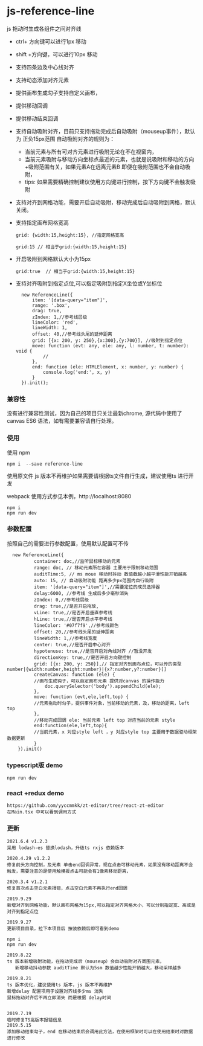 # js-reference-line
js 拖动时生成各组件之间对齐线
- ctrl+ 方向键可以进行1px 移动
- shift +方向键，可以进行10px 移动
- 支持四条边及中心线对齐
- 支持动态添加对齐元素
- 提供画布生成勾子支持自定义画布，
- 提供移动回调
- 提供移动结束回调
- 支持自动吸附对齐，目前只支持拖动完成后自动吸附（mouseup事件），默认为 正负15px范围
自动吸附对齐的规则为：
    + 当前元素与所有可对齐元素进行吸附无论在不在视窗内，
    + 当前元素吸附与移动方向坐标点最近的元素，也就是说吸附和移动的方向+吸附范围有关，如果元素A在远离元素B 即便在吸附范围也不会自动吸附，
    + tips: 如果需要精确控制建议使用方向键进行控制，按下方向键不会触发吸附
  
- 支持对齐到网格功能，需要开启自动吸附，移动完成后自动吸附到网格，默认关闭。
- 支持指定画布网格宽高
    
      grid: {width:15,height:15}, //指定网格宽高
      
      grid:15 // 相当于grid:{width:15,height:15}
      
- 开启吸附到网格默认大小为15px

      grid:true  // 相当于grid:{width:15,height:15}

- 支持对齐吸附到指定点位,可以指定吸附到指定X坐位或Y坐标位
    
        new ReferenceLine({
            item: '[data-query="item"]',
            range: '.box',
            drag: true,
            zIndex: 1,//参考线层级
            lineColor: 'red',
            lineWidth: 1,
            offset: 40,//参考线头尾的延伸距离
            grid: [{x: 200, y: 250},{x:300},{y:700}], //吸附到指定点位
            move: function (evt: any, ele: any, l: number, t: number): void {
                //
            },
            end: function (ele: HTMLElement, x: number, y: number) {
                console.log('end:', x, y)
            }
        }).init();
  
  
    
### 兼容性
没有进行兼容性测试，因为自己的项目只关注最新chrome, 源代码中使用了canvas ES6 语法，如有需要兼容请自行处理。

### 使用

使用 npm

    npm i  --save reference-line

使用原文件
js 版本不再维护如果需要请根据ts文件自行生成，建议使用ts 进行开发

webpack 使用方式参见本例，http://localhost:8080
    
    npm i  
    npm run dev 


### 参数配置
 按照自己的需要进行参数配置，使用默认配置可不传
 
      new ReferenceLine({
              container: doc,//监听鼠标移动的元素
              range: doc, // 移动元素所在容器 主要用于限制移动范围
              auditTime:5, // ms moue 移动时抖动 数值截越小越平滑性能开销越高
              auto: 15, // 自动吸附功能 距离多少px范围内自行吸附
              item: '[data-query="item"]',//需要定位的成员选择器
              delay:6000, //参考线 生成后多少毫秒消失
              zIndex: 0,//参考线层级
              drag: true,//是否开启拖放,
              vLine: true,//是否开启垂直参考线
              hLine: true,//是否开启水平参考线
              lineColor: '#07f7f9',//参考线颜色
              offset: 20,//参考线头尾的延伸距离
              lineWidth: 1,//参考线宽度
              center: true,//是否开启中心对齐
              hypotenuse: true,//是否开启对角线对齐 //暂没开发
              directionKey: true,//是否开启方向键控制
              grid: [{x: 200, y: 250}],// 指定对齐到画布点位，可以传的类型 number|{width:number,height:number}|{x?:number,y?:number}[]
              createCanvas: function (ele) {
              //画布生成钩子，可以自定画布元素 提供对canvas 的操作能力
                  doc.querySelector('body').appendChild(ele);
              },
              move: function (evt,ele,left,top) {
              //元素拖动时勾子，提供事件对象，当前移动的元素，及，移动的距离，left top
              },
              //移动完成回调 ele: 当前元素 left top 对应当前的元素 style 
              end:function(ele,left,top){
              //当前元素，x 对应style left ，y 对应style top 主要用于数据驱动框架数据更新
              }
        }).init()
### typescript版 demo

    npm run dev

### react +redux demo
    
    https://github.com/yyccmmkk/zt-editor/tree/react-zt-editor
    在Main.tsx 中可以看到调用方式

### 更新

    2021.6.4 v1.2.3
    采用 lodash-es 替换lodash，升级ts rxjs 依赖版本 
    
    2020.4.29 v1.2.2
    修复前头方向控制，及元素 单击end回调异常，现在点击可移动元素，如果没有移动距离不会触发，需要注意的是使用触摸板点击可能会有1像素移动距离，
    
    2020.3.4 v1.2.1
    修复首次点击空白元素报错，点击空白元素不再执行end回调

    2019.9.29
    新增对齐到网格功能，默认画布网格为15px,可以指定对齐网格大小，可以分别指定宽、高或是对齐到指定点位

    2019.9.27
    更新项目目录，拉下本项目后 按装依赖后即可看到demo
     
    npm i 
    npm run dev
    
    2019.8.22
    ts 版本新增吸附功能，在拖动完成后（mouseup）会自动吸附对齐周围元素，
       新增移动抖动参数 auditTime 默认为5sm 数值越少性能开销越大，移动采样越多

    2019.8.21
    ts 版本优化，建议使用ts 版本，js 版本不再维护
    新增delay 配置项用于设置对齐线多少ms 消失
    鼠标拖动对齐后不再立即消失 而是根据 delay时间
    

    2019.7.19
    临时修复TS高版本报错信息
    2019.5.15        
    添加移动结束勾子，end 在移动结束后会调用此方法，在使用框架时可以在使用结束时对数据进行修改
